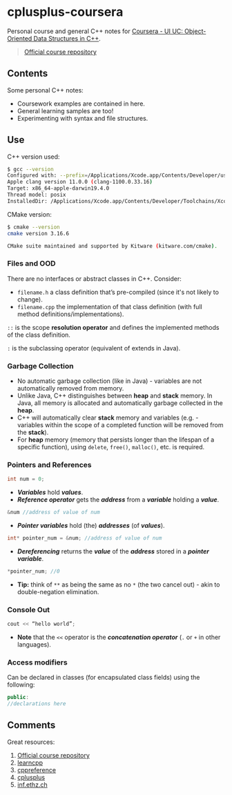 # cplusplus-coursera

Personal course and general C++ notes for [Coursera - UI UC: Object-Oriented Data Structures in C++](https://www.coursera.org/learn/cs-fundamentals-1/home/).

> [Official course repository](https://github.com/wadefagen/coursera)

## Contents

Some personal C++ notes:

* Coursework examples are contained in here.
* General learning samples are too!
* Experimenting with syntax and file structures.

## Use

C++ version used:

```Bash
$ gcc --version
Configured with: --prefix=/Applications/Xcode.app/Contents/Developer/usr --with-gxx-include-dir=/Applications/Xcode.app/Contents/Developer/Platforms/MacOSX.platform/Developer/SDKs/MacOSX.sdk/usr/include/c++/4.2.1
Apple clang version 11.0.0 (clang-1100.0.33.16)
Target: x86_64-apple-darwin19.4.0
Thread model: posix
InstalledDir: /Applications/Xcode.app/Contents/Developer/Toolchains/XcodeDefault.xctoolchain/usr/bin
```

CMake version:

```Bash
$ cmake --version
cmake version 3.16.6

CMake suite maintained and supported by Kitware (kitware.com/cmake).
```

### Files and OOD

There are no interfaces or abstract classes in C++. Consider:

 - `filename.h` a class definition that’s pre-compiled (since it's not likely to change).
 - `filename.cpp` the implementation of that class definition (with full method definitions/implementations).

`::` is the scope **resolution operator** and defines the implemented methods of the class definition. 

`:` is the subclassing operator (equivalent of extends in Java). 

### Garbage Collection

* No automatic garbage collection (like in Java) - variables are not automatically removed from memory.
* Unlike Java, C++ distinguishes between **heap** and **stack** memory. In Java, all memory is allocated and automatically garbage collected in the **heap**.
* C++ will automatically clear **stack** memory and variables  (e.g. - variables within the scope of a completed function will be removed from the **stack**).
* For **heap**  memory (memory that persists longer than the lifespan of a specific function), using `delete`, `free()`, `malloc()`, etc. is required.

### Pointers and References

```c++
int num = 0;
```

* ***Variables*** hold ***values***.
* ***Reference operator*** gets the ***address*** from a ***variable*** holding a ***value***.

```c++
&num //address of value of num
```

* ***Pointer variables*** hold (the) ***addresses*** (of ***values***).

```c++
int* pointer_num = &num; //address of value of num
```

* ***Dereferencing*** returns the ***value*** of the ***address*** stored in a ***pointer variable***.

```c++
*pointer_num; //0 
```

* **Tip:** think of `**` as being the same as no `*` (the two cancel out) - akin to double-negation elimination.

### Console Out

```c++
cout << “hello world”;
```

* **Note** that the `<<` operator is the ***concatenation operator*** (`.` or `+` in other languages).

### Access modifiers

Can be declared in classes (for encapsulated class fields) using the following:

```c++
public:
//declarations here
```

## Comments

Great resources:

1. [Official course repository](https://github.com/wadefagen/coursera)
1. [learncpp](https://www.learncpp.com)
1. [cppreference](https://en.cppreference.com/w/cpp/language/try_catch)
1. [cplusplus](http://www.cplusplus.com/reference/cstdlib/malloc/)
1. [inf.ethz.ch](https://inf.ethz.ch/personal/gonnet/DarwinManual/node35.html)
